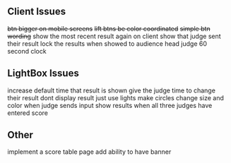 ## Client Issues

~~btn bigger on mobile screens~~
~~lift btns be color coordinated~~
~~simple btn wording~~
show the most recent result again
on client show that judge sent their result
lock the results when showed to audience
head judge 60 second clock

## LightBox  Issues

increase default time that result is shown
give the judge time to change their result
dont display result just use lights
make circles change size and color when judge sends input
show results when all three judges have entered score

## Other

implement a score table page
add ability to have banner